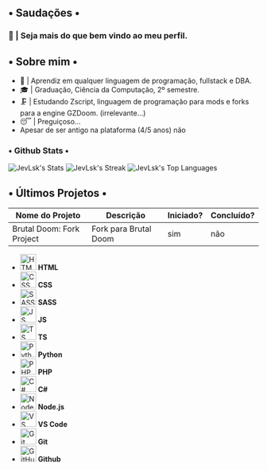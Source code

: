 ## • Saudações •
### 👋 | Seja mais do que bem vindo ao meu perfil.
## • Sobre mim •
<ul>
<li>🔬 | Aprendiz em qualquer linguagem de programação, fullstack e DBA.</li>
<li>🎓 | Graduação, Ciência da Computação, 2º semestre.</li>
<li>🗜️ | Estudando Zscript, linguagem de programação para mods e forks para a engine GZDoom. (irrelevante...) </li>
<li>😴 | Preguiçoso...</li>
<li>Apesar de ser antigo na plataforma (4/5 anos) não </li>
</ul>

###  • Github Stats •
![JevLsk's Stats](https://github-readme-stats.vercel.app/api?username=JevLsk&theme=onedark&show_icons=true&hide_border=true&count_private=true)
![JevLsk's Streak](https://github-readme-streak-stats.herokuapp.com/?user=JevLsk&theme=onedark&hide_border=true)
![JevLsk's Top Languages](https://github-readme-stats.vercel.app/api/top-langs/?username=JevLsk&theme=onedark&show_icons=true&hide_border=true&layout=compact)

## • Últimos Projetos •

 
| Nome do Projeto        | Descrição                        | Iniciado? | Concluído? |
| ------------ | -------------------------------- | ------------ | ------------ |
| Brutal Doom: Fork Project   | Fork para Brutal Doom | sim         | não          |

<ul>
<li><img height="32px" width="32px" alt="HTML logo" src="https://bit.ly/3gP4Qgx"> <b>HTML</b></li>
<li><img height="32px" width="32px" alt="CSS logo" src="https://bit.ly/37iML7j"> <b>CSS</b></li>
<li><img height="32px" width="32px" alt="SASS logo" src="https://cutt.ly/AQuzRbx"> <b>SASS</b></li>
<li><img height="32px" width="32px" alt="JS logo" src="https://bit.ly/3r1kzxY"> <b>JS</b>
<li><img height="32px" width="32px" alt="TS logo" src= "https://cutt.ly/aQuhLvx"> <b>TS</b>
<li><img height="32px" width="32px" alt="Python logo" src="https://bit.ly/3nk4bGw"> <b>Python</b>
<li><img height="32px" width="32px" alt="PHP logo" src="https://cutt.ly/YQukyil"> <b>PHP</b>
<li><img height="32px" width="32px" alt="C# logo" src="https://cutt.ly/2QujDC2"> <b>C#</b>
<li><img height="32px" width="32px" alt="Node.js logo" src="https://bit.ly/3rw9m8C"> <b>Node.js</b>
<li><img height="32px" width="32px" alt="VS Сode logo" src="https://bit.ly/3qZmQcU"> <b>VS Code</b>
<li><img height="32px" width="32px" alt="Git logo" src="https://bit.ly/34ayuYn"> <b>Git</b>
<li><img height="32px" width="32px" alt="GitHub logo" src="https://bit.ly/3nlY4kZ"> <b>Github</b>
</ul>